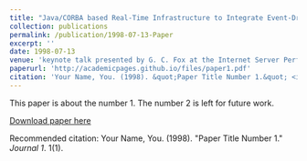 ```yaml
---
title: "Java/CORBA based Real-Time Infrastructure to Integrate Event-Driven Simulations, Collaboration and Distributed Object/Componentware Computing"
collection: publications
permalink: /publication/1998-07-13-Paper
excerpt: ''
date: 1998-07-13
venue: 'keynote talk presented by G. C. Fox at the Internet Server Performance Workshop, Madison, Wisconsin, June 23'
paperurl: 'http://academicpages.github.io/files/paper1.pdf'
citation: 'Your Name, You. (1998). &quot;Paper Title Number 1.&quot; <i>Journal 1</i>. 1(1).'
---
```

This paper is about the number 1. The number 2 is left for future work.

[Download paper here](http://academicpages.github.io/files/paper1.pdf)

Recommended citation: Your Name, You. (1998). "Paper Title Number 1." <i>Journal 1</i>. 1(1).
